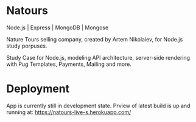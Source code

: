 # Natours

Node.js | Express | MongoDB | Mongose

Nature Tours selling company, created by Artem Nikolaiev, for Node.js study porpuses.

Study Case for Node.js, modeling API architecture, server-side rendering with Pug Templates, Payments, Mailing and more.

# Deployment

App is currently still in development state.
Prview of latest build is up and running at: https://natours-live-s.herokuapp.com/
